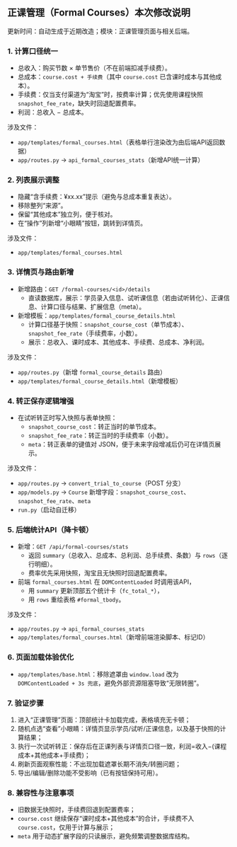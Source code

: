 ## 正课管理（Formal Courses）本次修改说明

更新时间：自动生成于近期改造；模块：正课管理页面与相关后端。

### 1. 计算口径统一
- 总收入：购买节数 × 单节售价（不在前端扣减手续费）。
- 总成本：`course.cost + 手续费`（其中 `course.cost` 已含课时成本与其他成本）。
- 手续费：仅当支付渠道为“淘宝”时，按费率计算；优先使用课程快照 `snapshot_fee_rate`，缺失时回退配置费率。
- 利润：总收入 − 总成本。

涉及文件：
- `app/templates/formal_courses.html`（表格单行渲染改为由后端API返回数据）
- `app/routes.py` → `api_formal_courses_stats`（新增API统一计算）

### 2. 列表展示调整
- 隐藏“含手续费：¥xx.xx”提示（避免与总成本重复表达）。
- 移除整列“来源”。
- 保留“其他成本”独立列，便于核对。
- 在“操作”列新增“小眼睛”按钮，跳转到详情页。

涉及文件：
- `app/templates/formal_courses.html`

### 3. 详情页与路由新增
- 新增路由：`GET /formal-courses/<id>/details`
  - 直读数据库，展示：学员录入信息、试听课信息（若由试听转化）、正课信息、计算口径与结果、扩展信息（meta）。
- 新增模板：`app/templates/formal_course_details.html`
  - 计算口径基于快照：`snapshot_course_cost`（单节成本）、`snapshot_fee_rate`（手续费率，小数）。
  - 展示：总收入、课时成本、其他成本、手续费、总成本、净利润。

涉及文件：
- `app/routes.py`（新增 `formal_course_details` 路由）
- `app/templates/formal_course_details.html`（新增模板）

### 4. 转正保存逻辑增强
- 在试听转正时写入快照与表单快照：
  - `snapshot_course_cost`：转正当时的单节成本。
  - `snapshot_fee_rate`：转正当时的手续费率（小数）。
  - `meta`：转正表单的键值对 JSON，便于未来字段增减后仍可在详情页展示。

涉及文件：
- `app/routes.py` → `convert_trial_to_course`（POST 分支）
- `app/models.py` → `Course` 新增字段：`snapshot_course_cost`、`snapshot_fee_rate`、`meta`
- `run.py`（启动自迁移）

### 5. 后端统计API（降卡顿）
- 新增：`GET /api/formal-courses/stats`
  - 返回 `summary`（总收入、总成本、总利润、总手续费、条数）与 `rows`（逐行明细）。
  - 费率优先采用快照，淘宝且无快照时回退配置费率。
- 前端 `formal_courses.html` 在 `DOMContentLoaded` 时调用该API，
  - 用 `summary` 更新顶部五个统计卡（`fc_total_*`），
  - 用 `rows` 重绘表格 `#formal_tbody`。

涉及文件：
- `app/routes.py` → `api_formal_courses_stats`
- `app/templates/formal_courses.html`（新增前端渲染脚本、标记ID）

### 6. 页面加载体验优化
- `app/templates/base.html`：移除遮罩由 `window.load` 改为 `DOMContentLoaded + 3s 兜底`，避免外部资源阻塞导致“无限转圈”。

### 7. 验证步骤
1) 进入“正课管理”页面：顶部统计卡加载完成，表格填充无卡顿；
2) 随机点选“查看”小眼睛：详情页显示学员/试听/正课信息，以及基于快照的计算结果；
3) 执行一次试听转正：保存后在正课列表与详情页口径一致，利润=收入−(课程成本+其他成本+手续费)；
4) 刷新页面观察性能：不出现加载遮罩长期不消失/转圈问题；
5) 导出/编辑/删除功能不受影响（已有按钮保持可用）。

### 8. 兼容性与注意事项
- 旧数据无快照时，手续费回退到配置费率；
- `course.cost` 继续保存“课时成本+其他成本”的合计，手续费不入 `course.cost`，仅用于计算与展示；
- `meta` 用于动态扩展字段的只读展示，避免频繁调整数据库结构。



